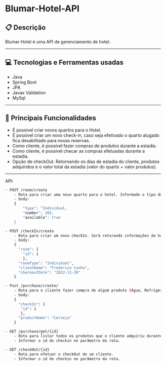﻿# Blumar-Hotel-API
 
 ##  :clipboard: Descrição

Blumar Hotel é uma API de gerenciamento de hotel.

***
 
 ## :computer:	 Tecnologias e Ferramentas usadas

- Java
- Spring Boot
- JPA
- Javax Validation
- MySql
***

##  :hammer: Principais Funcionalidades

- É possível criar novos quartos para o Hotel.
- É possível criar um novo check-in, caso seja efetivado o quarto alugado fica desabilitado para novas reservas.
- Como cliente, é possível fazer compras de produtos durante a estadia.
- Como cliente, é possível checar as compras efetuadas durante a estadia.
- Opção de checkOut. Retornando os dias de estadia do cliente, produtos adquiridos e o valor total da estadia (valor do quarto + valor produtos).
***

API:

```bash
- POST /room/create
    - Rota para criar uma novo quarto para o hotel. Informado o tipo de acomodação (Individual, Acompanhante ou Criança), o número do quarto, e se está disponível. O preço do quarto será inserido na tabela dinamicamente de acordo com o tipo de quarto informado.
    - body: 
    {
        "type": "Individual,
        "number": 202,
        "available": true
    }
```
```bash
- POST /checkIn/create
    - Rota para criar um novo checkIn. Será retorando informações do hotel e do quarto do hóspode
    - body: 
    {
      "room": {
        "id": 1
        },
      "roomType": "Individual",
      "clientName": "Frederico Cunha",
      "checkoutDate": "2022-11-20"
    }
```
```bash
- Post /purchase/create/
    - Rota para o cliente fazer compra de algum produto (Água, Refrigerante, Cerveja). O preço do produto é inserido na tabela dinamicamente de acordo com o produto inserido.
    - body: 
    {
      "checkIn": {
       "id": 1
       },
      "productName": "Cerveja"
    }
```
```bash
- GET /purchase/get/{id}
    - Rota para listar todos os produtos que o cliente adquiriu durante a estadia.
    - Informar o id do checkin no parâmetro da rota.
```
```bash
- GET /checkOut/{id}
    - Rota para efetuar o checkOut de um cliente.
    - Informar o id do checkin no parâmetro da rota.
```
